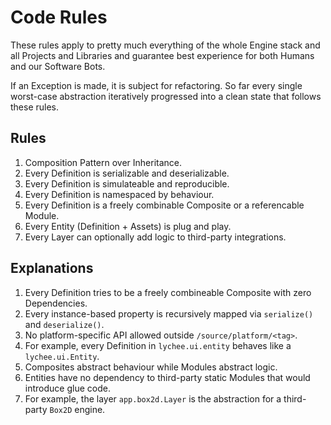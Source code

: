 
# Code Rules

These rules apply to pretty much everything of the whole Engine stack and
all Projects and Libraries and guarantee best experience for both Humans
and our Software Bots.

If an Exception is made, it is subject for refactoring. So far every single
worst-case abstraction iteratively progressed into a clean state that
follows these rules.



## Rules

1. Composition Pattern over Inheritance.
2. Every Definition is serializable and deserializable.
3. Every Definition is simulateable and reproducible.
4. Every Definition is namespaced by behaviour.
5. Every Definition is a freely combinable Composite or a referencable Module.
6. Every Entity (Definition + Assets) is plug and play.
7. Every Layer can optionally add logic to third-party integrations.



## Explanations

1. Every Definition tries to be a freely combineable Composite with zero Dependencies.
2. Every instance-based property is recursively mapped via `serialize()` and `deserialize()`.
3. No platform-specific API allowed outside `/source/platform/<tag>`.
4. For example, every Definition in `lychee.ui.entity` behaves like a `lychee.ui.Entity`.
5. Composites abstract behaviour while Modules abstract logic.
6. Entities have no dependency to third-party static Modules that would introduce glue code.
7. For example, the layer `app.box2d.Layer` is the abstraction for a third-party `Box2D` engine.

